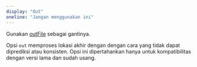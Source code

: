 ```yaml
---
display: "Out"
oneline: "Jangan menggunakan ini"
---
```


Gunakan [outFile](#outFile) sebagai gantinya.

Opsi `out` memproses lokasi akhir dengan dengan cara yang tidak dapat diprediksi atau konsisten.
Opsi ini dipertahankan hanya untuk kompatibilitas dengan versi lama dan sudah usang.
